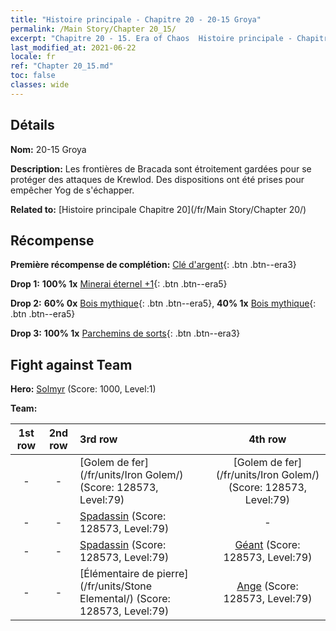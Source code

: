 ```yaml
---
title: "Histoire principale - Chapitre 20 - 20-15 Groya"
permalink: /Main Story/Chapter 20_15/
excerpt: "Chapitre 20 - 15. Era of Chaos  Histoire principale - Chapitre 20_15. 20-15 Groya"
last_modified_at: 2021-06-22
locale: fr
ref: "Chapter 20_15.md"
toc: false
classes: wide
---
```


## Détails

 **Nom:** 20-15 Groya

 **Description:** Les frontières de Bracada sont étroitement gardées pour se protéger des attaques de Krewlod. Des dispositions ont été prises pour empêcher Yog de s'échapper.

 **Related to:** [Histoire principale Chapitre 20](/fr/Main Story/Chapter 20/)

## Récompense

 **Première récompense de complétion:** [Clé d'argent](/ItemsFR/con_693/){: .btn .btn--era3}

 **Drop 1:** **100% 1x** [Minerai éternel +1](/ItemsFR/mat_68/){: .btn .btn--era5}

 **Drop 2:** **60% 0x** [Bois mythique](/ItemsFR/mat_62/){: .btn .btn--era5}, **40% 1x** [Bois mythique](/ItemsFR/mat_62/){: .btn .btn--era5}

 **Drop 3:** **100% 1x** [Parchemins de sorts](/ItemsFR/con_694/){: .btn .btn--era3}


## Fight against Team
 **Hero:** [Solmyr](/fr/heroes/Solmyr/) (Score: 1000, Level:1)

 **Team:**


  | 1st row | 2nd row | 3rd row | 4th row |
  |:----:|:----:|:----|:----:|
  | - | - | [Golem de fer](/fr/units/Iron Golem/) (Score: 128573, Level:79)  | [Golem de fer](/fr/units/Iron Golem/) (Score: 128573, Level:79)  |
  | - | - | [Spadassin](/fr/units/Swordsman/) (Score: 128573, Level:79)  | - |
  | - | - | [Spadassin](/fr/units/Swordsman/) (Score: 128573, Level:79)  | [Géant](/fr/units/Giant/) (Score: 128573, Level:79)  |
  | - | - | [Élémentaire de pierre](/fr/units/Stone Elemental/) (Score: 128573, Level:79)  | [Ange](/fr/units/Angel/) (Score: 128573, Level:79)  |


